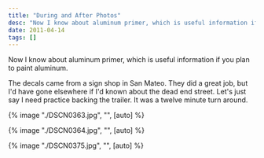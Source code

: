 ```yaml
---
title: "During and After Photos"
desc: "Now I know about aluminum primer, which is useful information if you plan to paint aluminum."
date: 2011-04-14
tags: []
---
```


Now I know about aluminum primer, which is useful information if you plan to paint aluminum.

The decals came from a sign shop in San Mateo. They did a great job, but I'd have gone elsewhere if I'd known about the
dead end street. Let's just say I need practice backing the trailer. It was a twelve minute turn around.

{% image "./DSCN0363.jpg", "", [auto] %}

{% image "./DSCN0364.jpg", "", [auto] %}

{% image "./DSCN0375.jpg", "", [auto] %}
